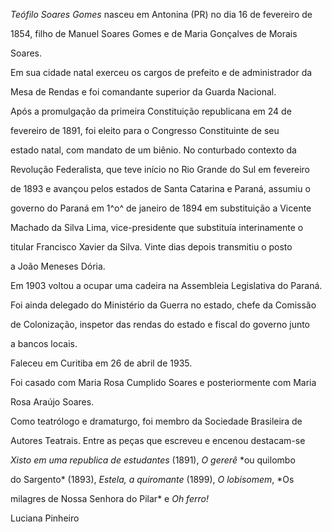 

*Teófilo Soares Gomes* nasceu em Antonina (PR) no dia 16 de fevereiro de

1854, filho de Manuel Soares Gomes e de Maria Gonçalves de Morais

Soares.



Em sua cidade natal exerceu os cargos de prefeito e de administrador da

Mesa de Rendas e foi comandante superior da Guarda Nacional.



Após a promulgação da primeira Constituição republicana em 24 de

fevereiro de 1891, foi eleito para o Congresso Constituinte de seu

estado natal, com mandato de um biênio. No conturbado contexto da

Revolução Federalista, que teve início no Rio Grande do Sul em fevereiro

de 1893 e avançou pelos estados de Santa Catarina e Paraná, assumiu o

governo do Paraná em 1^o^ de janeiro de 1894 em substituição a Vicente

Machado da Silva Lima, vice-presidente que substituía interinamente o

titular Francisco Xavier da Silva. Vinte dias depois transmitiu o posto

a João Meneses Dória.



Em 1903 voltou a ocupar uma cadeira na Assembleia Legislativa do Paraná.

Foi ainda delegado do Ministério da Guerra no estado, chefe da Comissão

de Colonização, inspetor das rendas do estado e fiscal do governo junto

a bancos locais.



Faleceu em Curitiba em 26 de abril de 1935.



Foi casado com Maria Rosa Cumplido Soares e posteriormente com Maria

Rosa Araújo Soares.



Como teatrólogo e dramaturgo, foi membro da Sociedade Brasileira de

Autores Teatrais. Entre as peças que escreveu e encenou destacam-se

*Xisto em uma republica de estudantes* (1891), *O gererê* *ou quilombo

do Sargento* (1893), *Estela, a quiromante* (1899), *O lobisomem*, *Os

milagres de Nossa Senhora do Pilar* e *Oh ferro!*



Luciana Pinheiro



